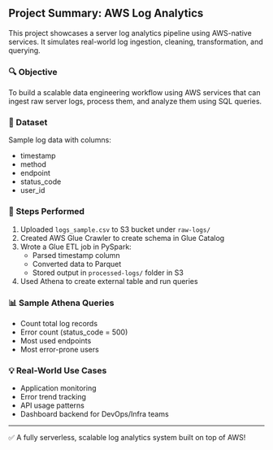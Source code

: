 ## Project Summary: AWS Log Analytics

This project showcases a server log analytics pipeline using AWS-native services. It simulates real-world log ingestion, cleaning, transformation, and querying.

### 🔍 Objective
To build a scalable data engineering workflow using AWS services that can ingest raw server logs, process them, and analyze them using SQL queries.

### 📝 Dataset
Sample log data with columns:
- timestamp
- method
- endpoint
- status_code
- user_id

### 🔧 Steps Performed

1. Uploaded `logs_sample.csv` to S3 bucket under `raw-logs/`
2. Created AWS Glue Crawler to create schema in Glue Catalog
3. Wrote a Glue ETL job in PySpark:
   - Parsed timestamp column
   - Converted data to Parquet
   - Stored output in `processed-logs/` folder in S3
4. Used Athena to create external table and run queries

### 📊 Sample Athena Queries
- Count total log records
- Error count (status_code = 500)
- Most used endpoints
- Most error-prone users

### 💡 Real-World Use Cases
- Application monitoring
- Error trend tracking
- API usage patterns
- Dashboard backend for DevOps/Infra teams

---

✅ A fully serverless, scalable log analytics system built on top of AWS!
